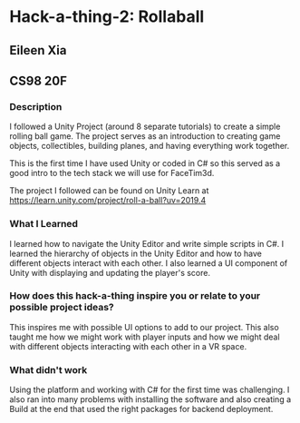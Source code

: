 # Hack-a-thing-2: Rollaball
## Eileen Xia
## CS98 20F

### Description
I followed a Unity Project (around 8 separate tutorials) to create a simple rolling ball game. The project serves as an introduction to creating game objects, collectibles, building planes, and having everything work together.

This is the first time I have used Unity or coded in C# so this served as a good intro to the tech stack we will use for FaceTim3d.

The project I followed can be found on Unity Learn at https://learn.unity.com/project/roll-a-ball?uv=2019.4

### What I Learned
I learned how to navigate the Unity Editor and write simple scripts in C#. I learned the hierarchy of objects in the Unity Editor and how to have different objects interact with each other. I also learned a UI component of Unity with displaying and updating the player's score.

### How does this hack-a-thing inspire you or relate to your possible project ideas?
This inspires me with possible UI options to add to our project. This also taught me how we might work with player inputs and how we might deal with different objects interacting with each other in a VR space.

### What didn't work
Using the platform and working with C# for the first time was challenging. I also ran into many problems with installing the software and also creating a Build at the end that used the right packages for backend deployment.
